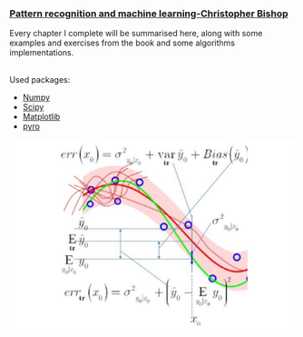 ### <a class="class" href="https://www.microsoft.com/en-us/research/uploads/prod/2006/01/Bishop-Pattern-Recognition-and-Machine-Learning-2006.pdf" id="id">Pattern recognition and machine learning-Christopher Bishop</a>
<p>Every chapter I complete will be summarised here, along with some examples and exercises from the book and some algorithms implementations.<br><br>

Used packages:
  - [Numpy](https://numpy.org/)
  - [Scipy](https://docs.scipy.org/doc/)
  - [Matplotlib](https://matplotlib.org/)
  - [pyro](http://pyro.ai/)
  
  
<img src="Ch 03 Linear Models For Regression/Results/Bias_Var.jpg"></img><br>
